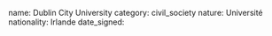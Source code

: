 name: Dublin City University
category: civil_society
nature:  Université
nationality: Irlande
date_signed:
    
